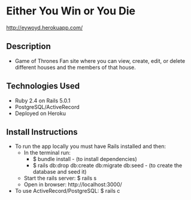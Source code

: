 # Either You Win or You Die
http://eywoyd.herokuapp.com/

## Description
* Game of Thrones Fan site where you can view, create, edit, or delete different houses and the members of that house.

## Technologies Used
* Ruby 2.4 on Rails 5.0.1
* PostgreSQL/ActiveRecord
* Deployed on Heroku


## Install Instructions
* To run the app locally you must have Rails installed and then:
    * In the terminal run:
      * $ bundle install  - (to install dependencies)
      * $ rails db:drop db:create db:migrate db:seed - (to create the database and seed it)
    * Start the rails server: $ rails s
    * Open in browser: http://localhost:3000/
* To use ActiveRecord/PostgreSQL: $ rails c
